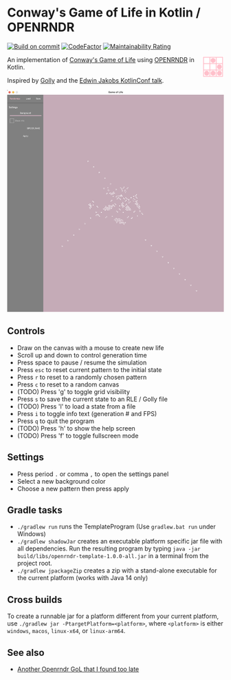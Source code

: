 # Conway's Game of Life in Kotlin / OPENRNDR

[![Build on commit](https://github.com/hbmartin/openrndr-game-of-life/actions/workflows/build-on-commit.yaml/badge.svg)](https://github.com/hbmartin/openrndr-game-of-life/actions/workflows/build-on-commit.yaml)
[![CodeFactor](https://www.codefactor.io/repository/github/hbmartin/openrndr-game-of-life/badge)](https://www.codefactor.io/repository/github/hbmartin/openrndr-game-of-life)
[![Maintainability Rating](https://sonarcloud.io/api/project_badges/measure?project=hbmartin_openrndr-game-of-life&metric=sqale_rating)](https://sonarcloud.io/summary/new_code?id=hbmartin_openrndr-game-of-life)

<img src=".idea/icon.svg" width="50" align="right">

An implementation of [Conway's Game of Life](https://en.wikipedia.org/wiki/Conway%27s_Game_of_Life) using [OPENRNDR](https://openrndr.org/) in Kotlin.

Inspired by [Golly](https://golly.sourceforge.io/) and the [Edwin Jakobs KotlinConf talk](https://www.youtube.com/watch?v=GysSoSwmLYo).

<img src="media/screenshot.png" width="800">


## Controls
- Draw on the canvas with a mouse to create new life
- Scroll up and down to control generation time
- Press space to pause / resume the simulation
- Press `esc` to reset current pattern to the initial state
- Press `r` to reset to a randomly chosen pattern
- Press `c` to reset to a random canvas
- (TODO) Press 'g' to toggle grid visibility
- Press `s` to save the current state to an RLE / Golly file
- (TODO) Press 'l' to load a state from a file
- Press `i` to toggle info text (generation # and FPS)
- Press `q` to quit the program
- (TODO) Press 'h' to show the help screen
- (TODO) Press 'f' to toggle fullscreen mode

## Settings
- Press period `.` or comma `,` to open the settings panel
- Select a new background color
- Choose a new pattern then press apply


## Gradle tasks

 - `./gradlew run` runs the TemplateProgram (Use `gradlew.bat run` under Windows)
 - `./gradlew shadowJar` creates an executable platform specific jar file with all dependencies. Run the resulting program by typing `java -jar build/libs/openrndr-template-1.0.0-all.jar` in a terminal from the project root.
 - `./gradlew jpackageZip` creates a zip with a stand-alone executable for the current platform (works with Java 14 only)

## Cross builds

To create a runnable jar for a platform different from your current platform, use `./gradlew jar -PtargetPlatform=<platform>`, where `<platform>` is either `windows`, `macos`, `linux-x64`, or `linux-arm64`. 

## See also

- [Another Openrndr GoL that I found too late](https://github.com/ikolomiets/openrndr-game-of-life)